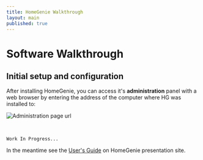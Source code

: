 ```yaml
---
title: HomeGenie Walkthrough
layout: main
published: true
---
```


# Software Walkthrough

## Initial setup and configuration

After installing HomeGenie, you can access it's **administration** panel with a web browser by entering the address of the computer where HG was installed to:

![Administration page url]({{site.baseurl}}/images/docs/admin_page_url.png)


<br />

``` Work In Progress... ```

In the meantime see the [User's Guide](http://www.homegenie.it/docs/index.php) on HomeGenie presentation site.
